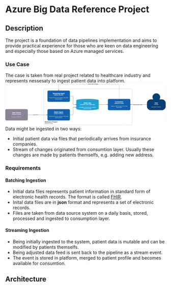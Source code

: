 # Azure Big Data Reference Project
## Description
The project is a foundation of data pipelines implementation and aims to provide practical experience for those who are keen on data engineering and especially those based on Azure managed services.
### Use Case
The case is taken from real project related to healthcare industry and represents nessesaty to ingest patient data into platform. 
![Context View](https://github.com/stanislav-zhurich/azure-big-data-reference-architecture/blob/e01273c765d560e18369fddae56a33fe8cffe1d3/images/context-view-v1.png?raw=true)
Data might be ingested in two ways:
 - Initial patient data via files that periodically arrives from insurance companies.
 - Stream of changes originated from consumtion layer. Usually these changes are made by patients themselfs, e.g. adding new address.
 ### Requirements
 #### Batching Ingestion
 
 - Initial data files represents patient information in standard  form of electronic health records. The format is called [FHIR](https://www.hl7.org/fhir/).
 - Inital data files are in **json** format and represents a set of electronic records.
 - Files are taken from data source system on a daily basis, stored, processed and ingested to consumption layer.
#### Streaming Ingestion
- Being initially ingested to the system, patient data is mutable and can be modified by patients themselfs.
- Being adjusted data feed is sent back to the pipeline as a stream event.
- The event is stored in platform, merged to patient profile and becomes available for consumtion.

## Architecture

